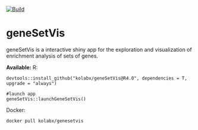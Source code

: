 
[![Build](https://github.com/kolabx/geneSetVis/workflows/run-tests/badge.svg)](https://github.com/kolabx/geneSetVis/actions)

# geneSetVis
geneSetVis is a interactive shiny app for the exploration and visualization of enrichment analysis of sets of genes.

**Available:**
R:
  ```
  devtools::install_github("kolabx/geneSetVis@R4.0", dependencies = T, upgrade = "always")
  
  #launch app
  geneSetVis::launchGeneSetVis()
  ```
Docker:
  ```
  docker pull kolabx/genesetvis
  ```
